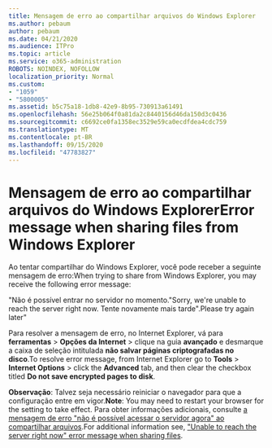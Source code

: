 ```yaml
---
title: Mensagem de erro ao compartilhar arquivos do Windows Explorer
ms.author: pebaum
author: pebaum
ms.date: 04/21/2020
ms.audience: ITPro
ms.topic: article
ms.service: o365-administration
ROBOTS: NOINDEX, NOFOLLOW
localization_priority: Normal
ms.custom:
- "1059"
- "5800005"
ms.assetid: b5c75a18-1db8-42e9-8b95-730913a61491
ms.openlocfilehash: 56e25b064f0a81da2c8440156d46da150d3c0436
ms.sourcegitcommit: c6692ce0fa1358ec3529e59ca0ecdfdea4cdc759
ms.translationtype: MT
ms.contentlocale: pt-BR
ms.lasthandoff: 09/15/2020
ms.locfileid: "47783827"
---
```

# <a name="error-message-when-sharing-files-from-windows-explorer"></a><span data-ttu-id="dd456-102">Mensagem de erro ao compartilhar arquivos do Windows Explorer</span><span class="sxs-lookup"><span data-stu-id="dd456-102">Error message when sharing files from Windows Explorer</span></span>

<span data-ttu-id="dd456-103">Ao tentar compartilhar do Windows Explorer, você pode receber a seguinte mensagem de erro:</span><span class="sxs-lookup"><span data-stu-id="dd456-103">When trying to share from Windows Explorer, you may receive the following error message:</span></span>
  
<span data-ttu-id="dd456-104">"Não é possível entrar no servidor no momento.</span><span class="sxs-lookup"><span data-stu-id="dd456-104">"Sorry, we're unable to reach the server right now.</span></span> <span data-ttu-id="dd456-105">Tente novamente mais tarde".</span><span class="sxs-lookup"><span data-stu-id="dd456-105">Please try again later"</span></span>
  
<span data-ttu-id="dd456-106">Para resolver a mensagem de erro, no Internet Explorer, vá para **ferramentas** \> **Opções da Internet** \> clique na guia **avançado** e desmarque a caixa de seleção intitulada **não salvar páginas criptografadas no disco**.</span><span class="sxs-lookup"><span data-stu-id="dd456-106">To resolve error message, from Internet Explorer go to **Tools** \> **Internet Options** \> click the **Advanced** tab, and then clear the checkbox titled **Do not save encrypted pages to disk**.</span></span>
  
 <span data-ttu-id="dd456-107">**Observação**: Talvez seja necessário reiniciar o navegador para que a configuração entre em vigor.</span><span class="sxs-lookup"><span data-stu-id="dd456-107">**Note**: You may need to restart your browser for the setting to take effect.</span></span> <span data-ttu-id="dd456-108">Para obter informações adicionais, consulte [a mensagem de erro "não é possível acessar o servidor agora" ao compartilhar arquivos](https://go.microsoft.com/fwlink/?linkid=2022914).</span><span class="sxs-lookup"><span data-stu-id="dd456-108">For additional information see, ["Unable to reach the server right now" error message when sharing files](https://go.microsoft.com/fwlink/?linkid=2022914).</span></span>
  